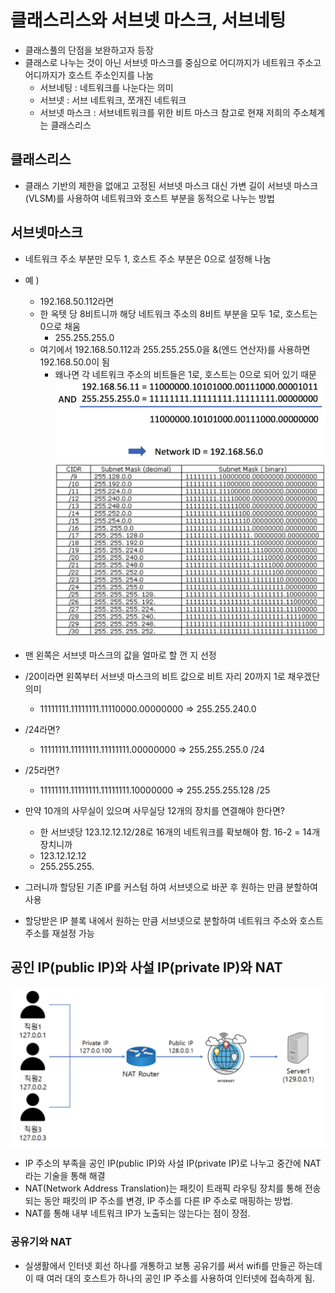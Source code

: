 # 클래스리스와 서브넷 마스크, 서브네팅
- 클래스풀의 단점을 보완하고자 등장
- 클래스로 나누는 것이 아닌 서브넷 마스크를 중심으로 어디까지가 네트워크 주소고 어디까지가 호스트 주소인지를 나눔
    - 서브네팅 : 네트워크를 나눈다는 의미
    - 서브넷 : 서브 네트워크, 쪼개진 네트워크
    - 서브넷 마스크 : 서브네트워크를 위한 비트 마스크
    참고로 현재 저희의 주소체계는 클래스리스

## 클래스리스
- 클래스 기반의 제한을 없애고 고정된 서브넷 마스크 대신 가변 길이 서브넷 마스크(VLSM)를 사용하여 네트워크와 호스트 부분을 동적으로 나누는 방법

## 서브넷마스크
- 네트워크 주소 부분만 모두 1, 호스트 주소 부분은 0으로 설정해 나눔
- 예 )
    - 192.168.50.112라면 
    - 한 옥텟 당 8비트니까 해당 네트워크 주소의 8비트 부분을 모두 1로, 호스트는 0으로 채움
        - 255.255.255.0
    - 여기에서 192.168.50.112과 255.255.255.0을 &(엔드 연산자)를 사용하면 192.168.50.0이 됨
        - 왜나면 각 네트워크 주소의 비트들은 1로, 호스트는 0으로 되어 있기 때문
            ![alt text](image-15.png)
![alt text](image-16.png)
- 맨 왼쪽은 서브넷 마스크의 값을 얼마로 할 껀 지 선정
- /20이라면 왼쪽부터 서브넷 마스크의 비트 값으로 비트 자리 20까지 1로 채우겠단 의미
    - 11111111.11111111.11110000.00000000 => 255.255.240.0
- /24라면?
    - 11111111.11111111.11111111.00000000 => 255.255.255.0 /24
- /25라면?
    - 11111111.11111111.11111111.10000000 => 255.255.255.128 /25

- 만약 10개의 사무실이 있으며 사무실당 12개의 장치를 연결해야 한다면?
    - 한 서브넷당 123.12.12.12/28로 16개의 네트워크를 확보해야 함. 16-2 = 14개 장치니까
    - 123.12.12.12
    - 255.255.255.
- 그러니까 할당된 기존 IP를 커스텀 하여 서브넷으로 바꾼 후 원하는 만큼 분할하여 사용
- 할당받은 IP 블록 내에서 원하는 만큼 서브넷으로 분할하여 네트워크 주소와 호스트 주소를 재설정 가능

## 공인 IP(public IP)와 사설 IP(private IP)와 NAT
![alt text](image-18.png)
- IP 주소의 부족을 공인 IP(public IP)와 사설 IP(private IP)로 나누고 중간에 NAT라는 기술을 통해 해결
- NAT(Network Address Translation)는 패킷이 트래픽 라우팅 장치를 통해 전송되는 동안 패킷의 IP 주소를 변경, IP 주소를 다른 IP 주소로 매핑하는 방법.
- NAT를 통해 내부 네트워크 IP가 노출되는 않는다는 점이 장점.
### 공유기와 NAT
- 실생활에서 인터넷 회선 하나를 개통하고 보통 공유기를 써서 wifi를 만들곤 하는데 이 때 여러 대의 호스트가 하나의 공인 IP 주소를 사용하여 인터넷에 접속하게 됨.